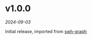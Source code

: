 # v1.0.0

*2024-09-03*

Initial release, imported from [swh-graph](https://archive.softwareheritage.org/swh:1:dir:ea4d3d0db045e123b82fdeefaaa1f76d8ab3f68c;origin=https://gitlab.softwareheritage.org/swh/devel/swh-graph;visit=swh:1:snp:d34d87373bb367ba310002693cb7c4c139c3b882;anchor=swh:1:rev:985dcf705e03fde55285ca8aaff2488f43e9a55f;path=/rust/src/utils/dataset_writer/)
